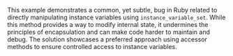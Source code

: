 This example demonstrates a common, yet subtle, bug in Ruby related to directly manipulating instance variables using `instance_variable_set`.  While this method provides a way to modify internal state, it undermines the principles of encapsulation and can make code harder to maintain and debug.  The solution showcases a preferred approach using accessor methods to ensure controlled access to instance variables.